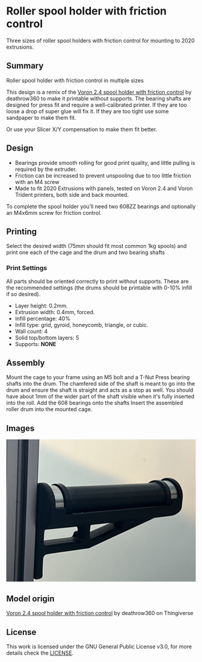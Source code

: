 # Roller spool holder with friction control

Three sizes of roller spool holders with friction control for mounting to 2020 extrusions.

## Summary

Roller spool holder with friction control in multiple sizes

This design is a remix of the [Voron 2.4 spool holder with friction control](https://www.thingiverse.com/thing:5424091) by deathrow360 to make it printable without supports. The bearing shafts are designed for press fit and require a well-calibrated printer. If they are too loose a drop of super glue will fix it. If they are too tight use some sandpaper to make them fit.

Or use your Slicer X/Y compensation to make them fit better.

## Design

- Bearings provide smooth rolling for good print quality, and little pulling is required by the extruder.
- Friction can be increased to prevent unspooling due to too little friction with an M4 screw
- Made to fit 2020 Extrusions with panels, tested on Voron 2.4 and Voron Trident printers, both side and back mounted.

To complete the spool holder you'll need two 608ZZ bearings and optionally an M4x6mm screw for friction control.

## Printing

Select the desired width (75mm should fit most common 1kg spools) and print one each of the cage and the drum and two bearing shafts

### Print Settings

All parts should be oriented correctly to print without supports. These are the recommended settings (the drums should be printable with 0-10% infill if so desired).

- Layer height: 0.2mm.
- Extrusion width: 0.4mm, forced.
- Infill percentage: 40%
- Infill type: grid, gyroid, honeycomb, triangle, or cubic.
- Wall count: 4
- Solid top/bottom layers: 5
- Supports: **NONE**

## Assembly

Mount the cage to your frame using an M5 bolt and a T-Nut
Press bearing shafts into the drum. The chamfered side of the shaft is meant to go into the drum and ensure the shaft is straight and acts as a stop as well. You should have about 1mm of the wider part of the shaft visible when it's fully inserted into the roll.
Add the 608 bearings onto the shafts
Insert the assembled roller drum into the mounted cage.

## Images

![1](./Images/Roller_Spool_Holder_00001.jpeg)

## Model origin

[Voron 2.4 spool holder with friction control](https://www.thingiverse.com/thing:5424091) by deathrow360 on Thingiverse

## License

This work is licensed under the GNU General Public License v3.0, for more details check the [LICENSE](./LICENSE).
